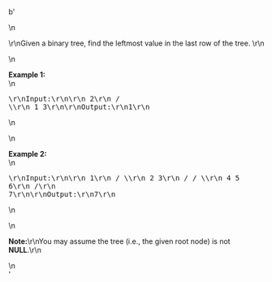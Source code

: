 b'<div class="question-description">\n<p><p>\r\nGiven a binary tree, find the leftmost value in the last row of the tree. \r\n</p>\n<p><b>Example 1:</b><br/>\n<pre>\r\nInput:\r\n\r\n    2\r\n   / \\\r\n  1   3\r\n\r\nOutput:\r\n1\r\n</pre>\n</p>\n<p> <b> Example 2: </b><br/>\n<pre>\r\nInput:\r\n\r\n        1\r\n       / \\\r\n      2   3\r\n     /   / \\\r\n    4   5   6\r\n       /\r\n      7\r\n\r\nOutput:\r\n7\r\n</pre>\n</p>\n<p><b>Note:</b>\r\nYou may assume the tree (i.e., the given root node) is not <b>NULL</b>.\r\n</p></p>\n</div>'